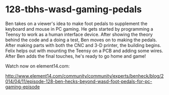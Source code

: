# 128-tbhs-wasd-gaming-pedals

Ben takes on a viewer's idea to make foot pedals to supplement the keyboard and mouse in PC gaming. He gets started by programming a Teensy to work as a human interface device. After showing the theory behind the code and a doing a test, Ben moves on to making the pedals. After making parts with both the CNC and 3-D printer, the building begins. Felix helps out with mounting the Teensy on a PCB and adding some wires. After Ben adds the final touches, he's ready to go home and game!

Watch now on element14.com:

http://www.element14.com/community/community/experts/benheck/blog/2014/04/11/episode-128-ben-hecks-beyond-wasd-foot-pedals-for-pc-gaming-episode
